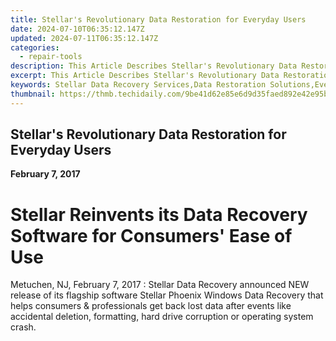 ```yaml
---
title: Stellar's Revolutionary Data Restoration for Everyday Users
date: 2024-07-10T06:35:12.147Z
updated: 2024-07-11T06:35:12.147Z
categories:
  - repair-tools
description: This Article Describes Stellar's Revolutionary Data Restoration for Everyday Users
excerpt: This Article Describes Stellar's Revolutionary Data Restoration for Everyday Users
keywords: Stellar Data Recovery Services,Data Restoration Solutions,Everyday User Data Recovery,Data Restoration Software,Stellar's Data Recovery Software,Easy-to-Use Data Restoration Tools,Mobile Data Restoration App
thumbnail: https://thmb.techidaily.com/9be41d62e85e6d9d35faed892e42e95be3740ff6798e8e9db724143c55700cdb.png
---
```


## Stellar's Revolutionary Data Restoration for Everyday Users

**February 7, 2017**

# **Stellar Reinvents its Data Recovery Software for Consumers' Ease of Use**

Metuchen, NJ, February 7, 2017 : Stellar Data Recovery announced NEW release of its flagship software Stellar Phoenix Windows Data Recovery that helps consumers & professionals get back lost data after events like accidental deletion, formatting, hard drive corruption or operating system crash.


<ins class="adsbygoogle"
     style="display:block"
     data-ad-format="autorelaxed"
     data-ad-client="ca-pub-7571918770474297"
     data-ad-slot="1223367746"></ins>



<ins class="adsbygoogle"
     style="display:block"
     data-ad-client="ca-pub-7571918770474297"
     data-ad-slot="8358498916"
     data-ad-format="auto"
     data-full-width-responsive="true"></ins>


